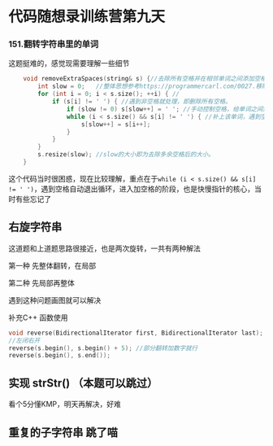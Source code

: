 # 代码随想录训练营第九天

### 151.翻转字符串里的单词

这题挺难的，感觉现需要理解一些细节

```C++
    void removeExtraSpaces(string& s) {//去除所有空格并在相邻单词之间添加空格, 快慢指针。
        int slow = 0;   //整体思想参考https://programmercarl.com/0027.移除元素.html
        for (int i = 0; i < s.size(); ++i) { //
            if (s[i] != ' ') { //遇到非空格就处理，即删除所有空格。
                if (slow != 0) s[slow++] = ' '; //手动控制空格，给单词之间添加空格。slow != 0说明不是第一个单词，需要在单词前添加空格。
                while (i < s.size() && s[i] != ' ') { //补上该单词，遇到空格说明单词结束。
                    s[slow++] = s[i++];
                }
            }
        }
        s.resize(slow); //slow的大小即为去除多余空格后的大小。
    }
```

这个代码当时很困惑，现在比较理解，重点在于`while (i < s.size() && s[i] != ' ')`，遇到空格自动退出循环，进入加空格的阶段，也是快慢指针的核心，当时有些忘记了

## 右旋字符串

这道题和上道题思路很接近，也是两次旋转，一共有两种解法

第一种 先整体翻转，在局部

第二种 先局部再整体

遇到这种问题画图就可以解决

补充C++ 函数使用

```C++
void reverse(BidirectionalIterator first, BidirectionalIterator last);
//左闭右开
reverse(s.begin(), s.begin() + 5); //部分翻转加数字就行
reverse(s.begin(), s.end());
```

##  实现 strStr()  （本题可以跳过）

看个5分懂KMP，明天再解决，好难

## 重复的子字符串 跳了喵
